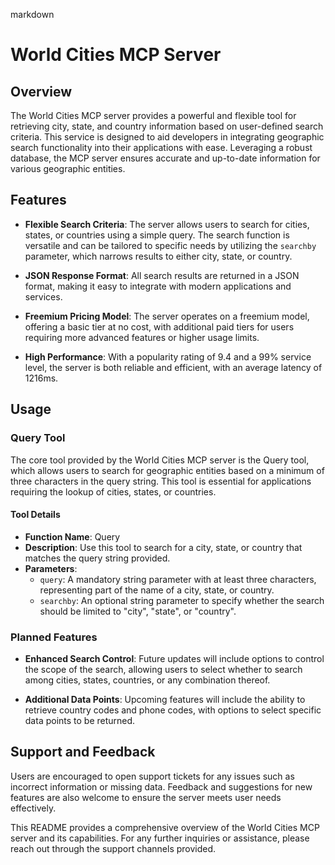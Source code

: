 markdown
# World Cities MCP Server

## Overview

The World Cities MCP server provides a powerful and flexible tool for retrieving city, state, and country information based on user-defined search criteria. This service is designed to aid developers in integrating geographic search functionality into their applications with ease. Leveraging a robust database, the MCP server ensures accurate and up-to-date information for various geographic entities.

## Features

- **Flexible Search Criteria**: The server allows users to search for cities, states, or countries using a simple query. The search function is versatile and can be tailored to specific needs by utilizing the `searchby` parameter, which narrows results to either city, state, or country.

- **JSON Response Format**: All search results are returned in a JSON format, making it easy to integrate with modern applications and services.

- **Freemium Pricing Model**: The server operates on a freemium model, offering a basic tier at no cost, with additional paid tiers for users requiring more advanced features or higher usage limits.

- **High Performance**: With a popularity rating of 9.4 and a 99% service level, the server is both reliable and efficient, with an average latency of 1216ms.

## Usage

### Query Tool

The core tool provided by the World Cities MCP server is the Query tool, which allows users to search for geographic entities based on a minimum of three characters in the query string. This tool is essential for applications requiring the lookup of cities, states, or countries.

#### Tool Details

- **Function Name**: Query
- **Description**: Use this tool to search for a city, state, or country that matches the query string provided.
- **Parameters**:
  - `query`: A mandatory string parameter with at least three characters, representing part of the name of a city, state, or country.
  - `searchby`: An optional string parameter to specify whether the search should be limited to "city", "state", or "country".

### Planned Features

- **Enhanced Search Control**: Future updates will include options to control the scope of the search, allowing users to select whether to search among cities, states, countries, or any combination thereof.

- **Additional Data Points**: Upcoming features will include the ability to retrieve country codes and phone codes, with options to select specific data points to be returned.

## Support and Feedback

Users are encouraged to open support tickets for any issues such as incorrect information or missing data. Feedback and suggestions for new features are also welcome to ensure the server meets user needs effectively.

This README provides a comprehensive overview of the World Cities MCP server and its capabilities. For any further inquiries or assistance, please reach out through the support channels provided.
